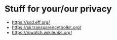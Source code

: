 # Stuff for your/our privacy

* https://ssd.eff.org/
* https://sii.transparencytoolkit.org/
* https://icwatch.wikileaks.org/
